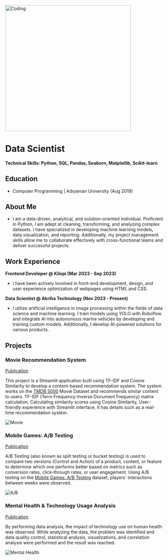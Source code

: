 <img align="center" alt="Coding" width="400" src="https://media.tenor.com/OjVjDqcWaIoAAAAd/stray-coding.gif">

# Data Scientist

#### Technical Skills: Python, SQL, Pandas, Seaborn, Matplotlib, Scikit-learn

## Education
- Computer Programming | Adıyaman University (Aug 2019)

						       		
## About Me
- I am a data-driven, analytical, and solution-oriented individual. Proficient in Python, I am adept at cleaning, transforming, and analyzing complex datasets. I have specialized in developing machine learning models, data visualization, and reporting. Additionally, my project management skills allow me to collaborate effectively with cross-functional teams and deliver successful projects.

## Work Experience
**Frontend Developer @ Kilopi (Mar 2023 - Sep 2023)**
- I have been actively involved in front-end development, design, and user experience optimization of webpages using HTML and CSS.


**Data Scientist @ Akriha Technology (Nov 2023 - Present)**
- I utilize artificial intelligence in image processing within the fields of data science and machine learning. I train models using YOLO with Roboflow and integrate AI into autonomous marine vehicles by developing and training custom models. Additionally, I develop AI-powered solutions for various products.

## Projects
### Movie Recommendation System
[Publication](https://github.com/emre-02/movie-recommendation-system)

This project is a Streamlit application built using TF-IDF and Cosine Similarity to develop a content-based recommendation system. The system works on the [TMDB 5000](https://www.kaggle.com/datasets/tmdb/tmdb-movie-metadata) Movie Dataset and recommends similar content to users. TF-IDF (Term Frequency-Inverse Document Frequency) matrix calculation, Calculating similarity scores using Cosine Similarity, User-friendly experience with Streamlit interface, It has details such as a real-time recommendation system.

![Movie](https://i.hizliresim.com/786pb27.png)

### Mobile Games: A/B Testing
[Publication](https://www.kaggle.com/code/yunusemreoztrk/mobile-games-a-b-testing)

A/B Testing (also known as split testing or bucket testing) is used to compare two versions (Control and Action) of a product, content, or feature to determine which one performs better based on metrics such as conversion rates, click-through rates, or user engagement. Using A/B testing on the  [Mobile Games: A/B Testing](https://www.kaggle.com/datasets/yufengsui/mobile-games-ab-testing) dataset, players' interactions between weeks were observed.

![A/B](https://i.hizliresim.com/avq6swl.png)

### Mental Health & Technology Usage Analysis
[Publication](https://www.kaggle.com/code/yunusemreoztrk/mental-health-technology-usage-analysis)

By performing data analysis, the impact of technology use on human health was observed. While analyzing the data, the problem was identified and data quality control, statistical analysis, visualizations, and correlation analysis were performed and the result was reached.

![Mental Health](https://i.hizliresim.com/bfti84u.png)
